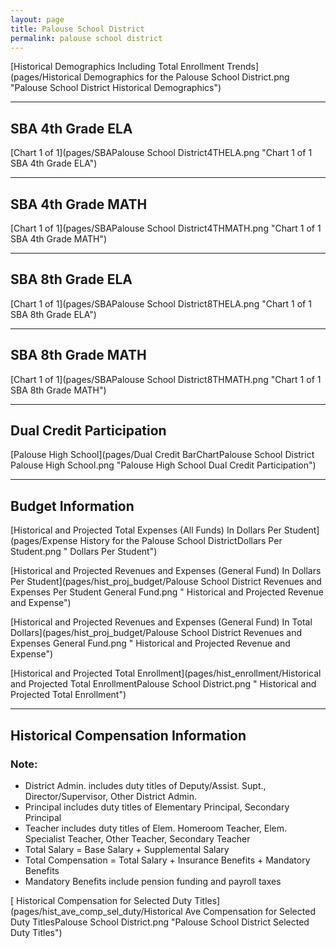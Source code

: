 ```yaml
---
layout: page
title: Palouse School District
permalink: palouse school district
---
```



[Historical Demographics Including Total Enrollment Trends](pages/Historical Demographics for the Palouse School District.png "Palouse School District Historical Demographics")

___

## SBA 4th Grade ELA

[Chart 1 of 1](pages/SBAPalouse School District4THELA.png "Chart 1 of 1 SBA 4th Grade ELA")


___

## SBA 4th Grade MATH

[Chart 1 of 1](pages/SBAPalouse School District4THMATH.png "Chart 1 of 1 SBA 4th Grade MATH")


___

## SBA 8th Grade ELA

[Chart 1 of 1](pages/SBAPalouse School District8THELA.png "Chart 1 of 1 SBA 8th Grade ELA")


___

## SBA 8th Grade MATH

[Chart 1 of 1](pages/SBAPalouse School District8THMATH.png "Chart 1 of 1 SBA 8th Grade MATH")


___

## Dual Credit Participation

[Palouse High School](pages/Dual Credit BarChartPalouse School District Palouse High School.png "Palouse High School Dual Credit Participation")


___

## Budget Information

[Historical and Projected Total Expenses (All Funds) In Dollars Per Student](pages/Expense History for the Palouse School DistrictDollars Per Student.png " Dollars Per Student")

[Historical and Projected Revenues and Expenses (General Fund) In Dollars Per Student](pages/hist_proj_budget/Palouse School District Revenues and Expenses Per Student General Fund.png " Historical and Projected Revenue and Expense")

[Historical and Projected Revenues and Expenses (General Fund) In Total Dollars](pages/hist_proj_budget/Palouse School District Revenues and Expenses General Fund.png " Historical and Projected Revenue and Expense")

[Historical and Projected Total Enrollment](pages/hist_enrollment/Historical and Projected Total EnrollmentPalouse School District.png " Historical and Projected Total Enrollment")


___

## Historical Compensation Information
### Note:
- District Admin. includes duty titles of Deputy/Assist. Supt., Director/Supervisor, Other District Admin.
- Principal includes duty titles of Elementary Principal, Secondary Principal
- Teacher includes duty titles of Elem. Homeroom Teacher, Elem. Specialist Teacher, Other Teacher, Secondary Teacher
- Total Salary = Base Salary + Supplemental Salary
- Total Compensation = Total Salary + Insurance Benefits + Mandatory Benefits
- Mandatory Benefits include pension funding and payroll taxes

[ Historical Compensation for Selected Duty Titles](pages/hist_ave_comp_sel_duty/Historical Ave Compensation for Selected Duty TitlesPalouse School District.png "Palouse School District Selected Duty Titles")

